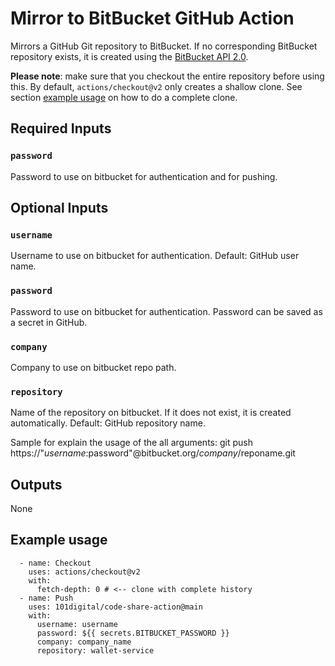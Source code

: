 # Mirror to BitBucket GitHub Action

Mirrors a GitHub Git repository to BitBucket. If no corresponding BitBucket repository exists, it is created using the [BitBucket API 2.0](https://developer.atlassian.com/bitbucket/api/2/reference/).

**Please note**: make sure that you checkout the entire repository before using this. By default, `actions/checkout@v2` only creates a shallow clone. See section [example usage](#example-usage) on how to do a complete clone.

## Required Inputs

### `password`
Password to use on bitbucket for authentication and for pushing.


## Optional Inputs
### `username`
Username to use on bitbucket for authentication. Default: GitHub user name.

### `password`
Password to use on bitbucket for authentication. Password can be saved as a secret in GitHub.

### `company`
Company to use on bitbucket repo path.
### `repository`
Name of the repository on bitbucket. If it does not exist, it is created automatically. Default: GitHub repository name.

Sample for explain the usage of the all arguments:
git push https://"$username:$password"@bitbucket.org/$company/$reponame.git
## Outputs
None

## Example usage

      - name: Checkout
        uses: actions/checkout@v2
        with:
          fetch-depth: 0 # <-- clone with complete history
      - name: Push
        uses: 101digital/code-share-action@main
        with:
          username: username
          password: ${{ secrets.BITBUCKET_PASSWORD }}
          company: company_name
          repository: wallet-service
